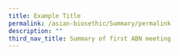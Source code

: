 ```yaml
---
title: Example Title
permalink: /asian-biosethic/Summary/permalink
description: ""
third_nav_title: Summary of first ABN meeting
---
```

